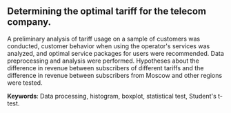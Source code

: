 ## Determining the optimal tariff for the telecom company.

A preliminary analysis of tariff usage on a sample of customers was conducted, customer behavior when using the operator's services was analyzed, and optimal service packages for users were recommended. Data preprocessing and analysis were performed. Hypotheses about the difference in revenue between subscribers of different tariffs and the difference in revenue between subscribers from Moscow and other regions were tested.

__Keywords__: Data processing, histogram, boxplot, statistical test, Student's t-test.
